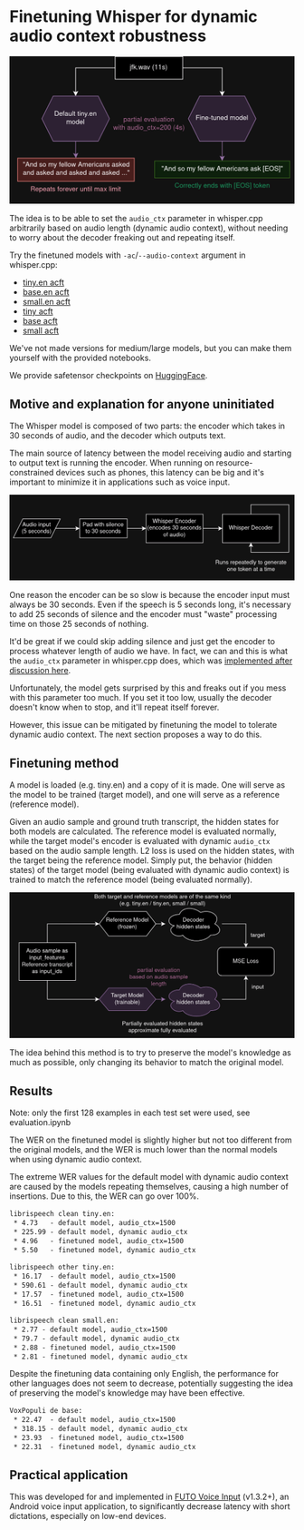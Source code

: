 # Finetuning Whisper for dynamic audio context robustness

![Result of process](result.png)

The idea is to be able to set the `audio_ctx` parameter in whisper.cpp arbitrarily based on audio length (dynamic audio context), without needing to worry about the decoder freaking out and repeating itself.

Try the finetuned models with `-ac`/`--audio-context` argument in whisper.cpp:
* [tiny.en acft](https://voiceinput.futo.org/VoiceInput/tiny_en_acft_q8_0.bin)
* [base.en acft](https://voiceinput.futo.org/VoiceInput/base_en_acft_q8_0.bin)
* [small.en acft](https://voiceinput.futo.org/VoiceInput/small_en_acft_q8_0.bin)
* [tiny acft](https://voiceinput.futo.org/VoiceInput/tiny_acft_q8_0.bin)
* [base acft](https://voiceinput.futo.org/VoiceInput/base_acft_q8_0.bin)
* [small acft](https://voiceinput.futo.org/VoiceInput/small_acft_q8_0.bin)

We've not made versions for medium/large models, but you can make them yourself with the provided notebooks.

We provide safetensor checkpoints on [HuggingFace](https://huggingface.co/collections/futo-org/whisper-acft-667c430f8de3a22b73151d74).

## Motive and explanation for anyone uninitiated

The Whisper model is composed of two parts: the encoder which takes in 30 seconds of audio, and the decoder which outputs text.

The main source of latency between the model receiving audio and starting to output text is running the encoder. When running on resource-constrained devices such as phones, this latency can be big and it's important to minimize it in applications such as voice input.

![Diagram of whisper transcription process](problem.png)

One reason the encoder can be so slow is because the encoder input must always be 30 seconds. Even if the speech is 5 seconds long, it's necessary to add 25 seconds of silence and the encoder must "waste" processing time on those 25 seconds of nothing.

It'd be great if we could skip adding silence and just get the encoder to process whatever length of audio we have. In fact, we can and this is what the `audio_ctx` parameter in whisper.cpp does, which was [implemented after discussion here](https://github.com/ggerganov/whisper.cpp/issues/137).

Unfortunately, the model gets surprised by this and freaks out if you mess with this parameter too much. If you set it too low, usually the decoder doesn't know when to stop, and it'll repeat itself forever.

However, this issue can be mitigated by finetuning the model to tolerate dynamic audio context. The next section proposes a way to do this.

## Finetuning method

A model is loaded (e.g. tiny.en) and a copy of it is made. One will serve as the model to be trained (target model), and one will serve as a reference (reference model).

Given an audio sample and ground truth transcript, the hidden states for both models are calculated. The reference model is evaluated normally, while the target model's encoder is evaluated with dynamic `audio_ctx` based on the audio sample length. L2 loss is used on the hidden states, with the target being the reference model. Simply put, the behavior (hidden states) of the target model (being evaluated with dynamic audio context) is trained to match the reference model (being evaluated normally).

![Diagram of training method](finetuning.png)

The idea behind this method is to try to preserve the model's knowledge as much as possible, only changing its behavior to match the original model.

## Results

Note: only the first 128 examples in each test set were used, see evaluation.ipynb

The WER on the finetuned model is slightly higher but not too different from the original models, and the WER is much lower than the normal models when using dynamic audio context.

The extreme WER values for the default model with dynamic audio context are caused by the models repeating themselves, causing a high number of insertions. Due to this, the WER can go over 100%.

```
librispeech clean tiny.en:
 * 4.73   - default model, audio_ctx=1500
 * 225.99 - default model, dynamic audio_ctx
 * 4.96   - finetuned model, audio_ctx=1500
 * 5.50   - finetuned model, dynamic audio_ctx
```

```
librispeech other tiny.en:
 * 16.17  - default model, audio_ctx=1500
 * 590.61 - default model, dynamic audio_ctx
 * 17.57  - finetuned model, audio_ctx=1500
 * 16.51  - finetuned model, dynamic audio_ctx
```

```
librispeech clean small.en:
 * 2.77 - default model, audio_ctx=1500
 * 79.7 - default model, dynamic audio_ctx
 * 2.88 - finetuned model, audio_ctx=1500
 * 2.81 - finetuned model, dynamic audio_ctx
```

Despite the finetuning data containing only English, the performance for other languages does not seem to decrease, potentially suggesting the idea of preserving the model's knowledge may have been effective.

```
VoxPopuli de base:
 * 22.47  - default model, audio_ctx=1500
 * 318.15 - default model, dynamic audio_ctx
 * 23.93  - finetuned model, audio_ctx=1500
 * 22.31  - finetuned model, dynamic audio_ctx
```

## Practical application

This was developed for and implemented in [FUTO Voice Input](https://voiceinput.futo.org) (v1.3.2+), an Android voice input application, to significantly decrease latency with short dictations, especially on low-end devices.
